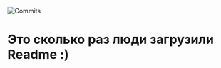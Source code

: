  ![Commits](https://count.getloli.com/get/@Flesxka.github_commits?theme=moebooru-h&padding=7&offset=0&align=top&scale=1&pixelated=1)
 # Это сколько раз люди загрузили Readme :) #
